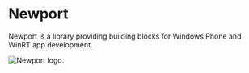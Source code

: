 Newport
=======

Newport is a library providing building blocks for Windows Phone and WinRT app development.

![Newport logo](https://https://github.com/z1c0/Newport/master/newport48x48.png).